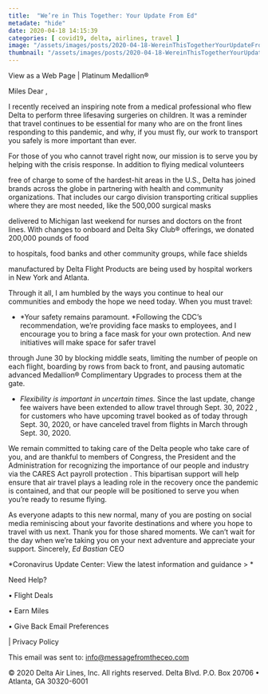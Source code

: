 ```yaml
---
title:  "We’re in This Together: Your Update From Ed"
metadate: "hide"
date: 2020-04-18 14:15:39
categories: [ covid19, delta, airlines, travel ]
image: "/assets/images/posts/2020-04-18-WereinThisTogetherYourUpdateFromEd_full.png"
thumbnail: "/assets/images/posts/2020-04-18-WereinThisTogetherYourUpdateFromEd.png"
---
```

  View as a Web Page
 | Platinum Medallion®

 Miles
Dear ,

I recently received an inspiring note from a medical professional who flew
Delta to perform three lifesaving surgeries on children. It was a reminder
that travel continues to be essential for many who are on the front lines
responding to this pandemic, and why, if you must fly, our work to
transport you safely is more important than ever.

For those of you who cannot travel right now, our mission is to serve you
by helping with the crisis response. In addition to flying medical
volunteers

free of charge to some of the hardest-hit areas in the U.S., Delta has
joined brands across the globe in partnering with health and community
organizations. That includes our cargo division transporting critical
supplies where they are most needed, like the 500,000 surgical masks

delivered to Michigan last weekend for nurses and doctors on the front
lines. With changes to onboard and Delta Sky Club® offerings, we
donated 200,000
pounds of food

to hospitals, food banks and other community groups, while face shields

manufactured by Delta Flight Products are being used by hospital workers in
New York and Atlanta.

Through it all, I am humbled by the ways you continue to heal our
communities and embody the hope we need today. When you must travel:

   - *Your safety remains paramount. *Following the CDC’s recommendation,
   we’re providing face masks to employees, and I encourage you to bring a
   face mask for your own protection. And new initiatives will make space
   for safer travel
   
   through June 30 by blocking middle seats, limiting the number of people on
   each flight, boarding by rows from back to front, and pausing automatic
   advanced Medallion® Complimentary Upgrades to process them at the gate.
   - *Flexibility is important in uncertain times.* Since the last update,
   change fee waivers have been extended to allow travel through Sept. 30,
   2022
   ,
   for customers who have upcoming travel booked as of today through Sept. 30,
   2020, or have canceled travel from flights in March through Sept. 30, 2020.

We remain committed to taking care of the Delta people who take care of
you, and are thankful to members of Congress, the President and the
Administration for recognizing the importance of our people and industry
via the CARES Act payroll protection
.
This bipartisan support will help ensure that air travel plays a leading
role in the recovery once the pandemic is contained, and that our people
will be positioned to serve you when you’re ready to resume flying.

As everyone adapts to this new normal, many of you are posting on social
media reminiscing about your favorite destinations and where you hope to
travel with us next. Thank you for those shared moments. We can’t wait for
the day when we’re taking you on your next adventure and appreciate your
support.
Sincerely,
*Ed Bastian*
CEO

*Coronavirus Update Center: View the latest information and guidance >
*

Need Help?

•
Flight Deals

•
Earn Miles

•
Give Back
Email Preferences

 |
Privacy Policy

This email was sent to: info@messagefromtheceo.com

© 2020 Delta Air Lines, Inc. All rights reserved.
Delta Blvd. P.O. Box 20706 • Atlanta, GA 30320-6001

